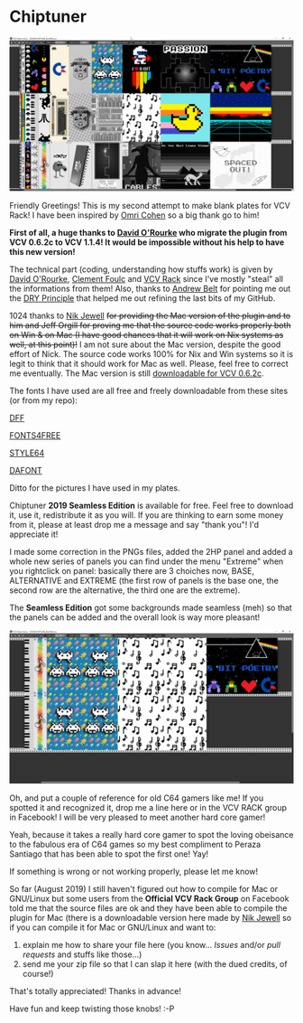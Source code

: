 # Chiptuner
![](infos/Chiptuner-062.jpg)

Friendly Greetings! This is my second attempt to make blank plates for VCV Rack! I have been inspired by [Omri Cohen](https://bit.ly/2P2watb) so a big thank go to him!

**First of all, a huge thanks to [David O'Rourke](https://github.com/david-c14) who migrate the plugin from VCV 0.6.2c to VCV 1.1.4! It would be impossible without his help to have this new version!**

The technical part (coding, understanding how stuffs work) is given by [David O'Rourke](https://github.com/david-c14), [Clement Foulc](https://github.com/cfoulc/cf) and [VCV Rack](https://github.com/VCVRack/Rack) since I've mostly "steal" all the informations from them! Also, thanks to [Andrew Belt](https://github.com/AndrewBelt) for pointing me out the [DRY Principle](https://en.wikipedia.org/wiki/Don%27t_repeat_yourself) that helped me out refining the last bits of my GitHub.

1024 thanks to [Nik Jewell](https://github.com/lnikj) ~~for providing the Mac version of the plugin and to him and Jeff Orgill for proving me that the source code works properly both on Win & on Mac (I have good chances that it will work on Nix systems as well, at this point)!~~ I am not sure about the Mac version, despite the good effort of Nick. The source code works 100% for Nix and Win systems so it is legit to think that it should work for Mac as well. Please, feel free to correct me eventually. The Mac version is still [downloadable for VCV 0.6.2c](https://github.com/The-Great-Assyr/Chiptuner-1.0/releases).

The fonts I have used are all free and freely downloadable from these sites (or from my repo):

[DFF](https://www.download-free-fonts.com/details/36131/karmatic-arcade)

[FONTS4FREE](https://www.fonts4free.net/visitor-font.html)

[STYLE64](http://style64.org/c64-truetype)

[DAFONT](https://www.dafont.com/commodore-64.font)

Ditto for the pictures I have used in my plates.

Chiptuner **2019 Seamless Edition** is available for free. Feel free to download it, use it, redistribute it as you will.
If you are thinking to earn some money from it, please at least drop me a message and say "thank you"! I'd appreciate it!

I made some correction in the PNGs files, added the 2HP panel and added a whole new series of panels you can find under the menu "Extreme" when you rightclick on panel: basically there are 3 choiches now, BASE, ALTERNATIVE and EXTREME (the first row of panels is the base one, the second row are the alternative, the third one are the extreme).

The **Seamless Edition** got some backgrounds made seamless (meh) so that the panels can be added and the overall look is way more pleasant!

![](infos/Clipboard01.jpg)

Oh, and put a couple of reference for old C64 gamers like me! If you spotted it and recognized it, drop me a line here or in the VCV RACK group in Facebook! I will be very pleased to meet another hard core gamer!

Yeah, because it takes a really hard core gamer to spot the loving obeisance to the fabulous era of C64 games so my best compliment to Peraza Santiago that has been able to spot the first one! Yay!

If something is wrong or not working properly, please let me know!

So far (August 2019) I still haven't figured out how to compile for Mac or GNU/Linux but some users from the **Official VCV Rack Group** on Facebook told me that the source files are ok and they have been able to compile the plugin for Mac (there is a downloadable version here made by [Nik Jewell](https://github.com/lnikj) so if you can compile it for Mac or GNU/Linux and want to:
1) explain me how to share your file here (you know... *Issues* and/or *pull requests* and stuffs like those...)
2) send me your zip file so that I can slap it here (with the dued credits, of course!)

That's totally appreciated! Thanks in advance!

Have fun and keep twisting those knobs! :-P
